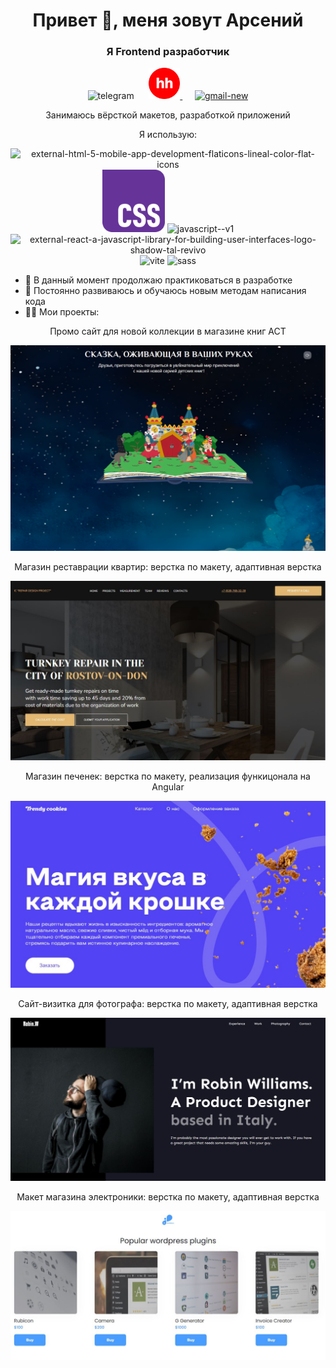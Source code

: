 <div id="header" align="center">
  <h1>Привет 👋, меня зовут Арсений</h1>
  <h3>Я Frontend разработчик</h3>
</div>

 <div align="center">
  <a href="https://t.me/ArsLight" style="text-decoration: none;">
    <img width="50" height="50" src="https://img.icons8.com/ios-filled/50/telegram.png" alt="telegram"/>
  </a>
  &nbsp;&nbsp;&nbsp;&nbsp;
  <a href="https://krasnoyarsk.hh.ru/resume/6e80c1eeff0c8af3090039ed1f4f6737356545">
    <img width="50" height="50" src="img/hh.svg" alt="hh"/>
  </a>
  &nbsp;&nbsp;&nbsp;&nbsp;
  <a href="mailto:mbros.ars.rabota@gmail.com">
    <img width="50" height="50" src="https://img.icons8.com/fluency/50/gmail-new.png" alt="gmail-new"/>
  </a>
</div>

<div id="about" align="center">
  <p>Занимаюсь вёрсткой макетов, разработкой приложений</p>
</div>

<div id="stack" align="center">
  <p>Я использую:</p>
  <img width="100" height="100" src="https://img.icons8.com/external-flaticons-lineal-color-flat-icons/100/external-html-5-mobile-app-development-flaticons-lineal-color-flat-icons.png" alt="external-html-5-mobile-app-development-flaticons-lineal-color-flat-icons"/>
  <img width="100" height="100" src="img/css.svg" alt="css"/>
  <img width="100" height="100" src="https://img.icons8.com/color/100/javascript--v1.png" alt="javascript--v1"/>
  <img width="100" height="100" src="https://img.icons8.com/external-tal-revivo-shadow-tal-revivo/100/external-react-a-javascript-library-for-building-user-interfaces-logo-shadow-tal-revivo.png" alt="external-react-a-javascript-library-for-building-user-interfaces-logo-shadow-tal-revivo"/>
  <img width="100" height="100" src="https://img.icons8.com/color/100/vite.png" alt="vite"/>
  <img width="100" height="100" src="https://img.icons8.com/ios-filled/100/sass.png" alt="sass"/>
</div>

-   🔭 В данный момент продолжаю практиковаться в разработке
-   🧠 Постоянно развиваюсь и обучаюсь новым методам написания кода
-   👨‍💻 Мои проекты:
<div id="projects" align="center">
  <div>
  <p>Промо сайт для новой коллекции в магазине книг АСТ</p>
  <a href="https://ast13new.vercel.app/">
    <img src="/img/ast.png"/>
  </a>
  </div>
  <div>
  <p>Магазин реставрации квартир: верстка по макету, адаптивная верстка</p>
  <a href="https://dsolight.github.io/IC-Repair-Design/">
    <img src="/img/ic.JPG"/>
  </a>
  </div>
  <div>
  <p>Магазин печенек: верстка по макету, реализация функицонала на Angular</p>
  <a href="https://dsolight.github.io/cookies/">
    <img src="/img/cookies.JPG"/>
  </a>
  </div>
  <div>
  <p>Сайт-визитка для фотографа: верстка по макету, адаптивная верстка</p>
  <a href="https://dsolight.github.io/RobinW/">
    <img src="/img/rw.JPG"/>
  </a>
  </div>
  <div>
  <p>Макет магазина электроники: верстка по макету, адаптивная верстка</p>
  <a href="https://dsolight.github.io/WPPlugins/">
    <img src="/img/wp.JPG"/>
  </a>
  </div>
</div>
